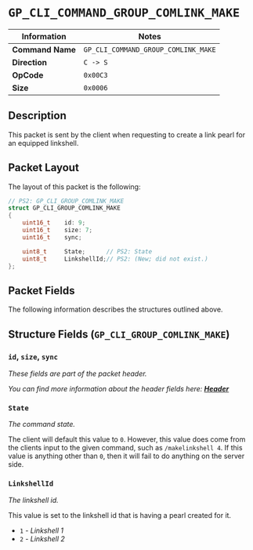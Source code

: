 # `GP_CLI_COMMAND_GROUP_COMLINK_MAKE`

| Information               | Notes |
|---                        |---    |
| **Command Name**          | `GP_CLI_COMMAND_GROUP_COMLINK_MAKE` |
| **Direction**             | `C -> S` |
| **OpCode**                | `0x00C3` |
| **Size**                  | `0x0006` |

## Description

This packet is sent by the client when requesting to create a link pearl for an equipped linkshell.

## Packet Layout

The layout of this packet is the following:

```cpp
// PS2: GP_CLI_GROUP_COMLINK_MAKE
struct GP_CLI_GROUP_COMLINK_MAKE
{
    uint16_t    id: 9;
    uint16_t    size: 7;
    uint16_t    sync;

    uint8_t     State;      // PS2: State
    uint8_t     LinkshellId;// PS2: (New; did not exist.)
};
```

## Packet Fields

The following information describes the structures outlined above.

## Structure Fields (`GP_CLI_GROUP_COMLINK_MAKE`)

### `id`, `size`, `sync`

_These fields are part of the packet header._

_You can find more information about the header fields here: [**Header**](/world/HEADER.md)_

### `State`

_The command state._

The client will default this value to `0`. However, this value does come from the clients input to the given command, such as `/makelinkshell 4`. If this value is anything other than `0`, then it will fail to do anything on the server side.

### `LinkshellId`

_The linkshell id._

This value is set to the linkshell id that is having a pearl created for it.

  - `1` - _Linkshell 1_
  - `2` - _Linkshell 2_
